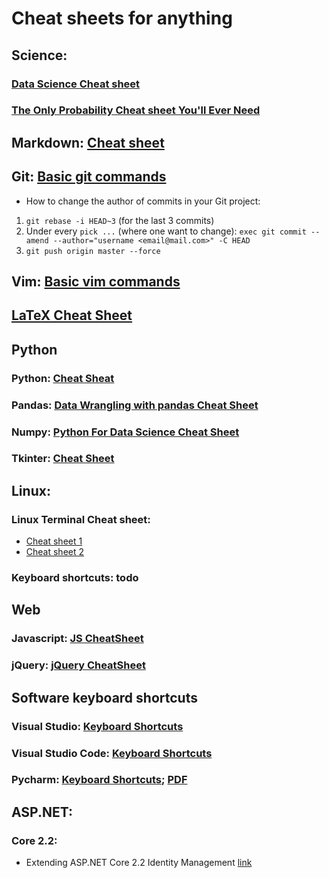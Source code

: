 # Cheat sheets for anything

## Science:
### [Data Science Cheat sheet](https://github.com/ml874/Data-Science-Cheatsheet)
### [The Only Probability Cheat sheet You'll Ever Need](https://github.com/wzchen/probability_cheatsheet)

## Markdown: [Cheat sheet](https://github.com/adam-p/markdown-here/wiki/Markdown-Cheatsheet)

## Git: [Basic git commands](https://confluence.atlassian.com/bitbucketserver/basic-git-commands-776639767.html)
- How to change the author of commits in your Git project:
1. `git rebase -i HEAD~3` (for the last 3 commits)
2. Under every `pick ...` (where one want to change): `exec git commit --amend --author="username <email@mail.com>" -C HEAD`
3. `git push origin master --force`

## Vim: [Basic vim commands](https://coderwall.com/p/adv71w/basic-vim-commands-for-getting-started)

## [LaTeX Cheat Sheet](https://www.nyu.edu/projects/beber/files/Chang_LaTeX_sheet.pdf)

## Python
### Python: [Cheat Sheat](https://perso.limsi.fr/pointal/_media/python:cours:mementopython3-english.pdf)
### Pandas: [Data Wrangling with pandas Cheat Sheet](https://pandas.pydata.org/Pandas_Cheat_Sheet.pdf)
### Numpy: [Python For Data Science Cheat Sheet](https://s3.amazonaws.com/assets.datacamp.com/blog_assets/Numpy_Python_Cheat_Sheet.pdf)
### Tkinter: [Cheat Sheet](https://engmrk.com/wp-content/uploads/2018/01/Tkinter-Cheat-Sheet.pdf)

## Linux: 
### Linux Terminal Cheat sheet: 
- [Cheat sheet 1](https://www.cheatography.com/davechild/cheat-sheets/linux-command-line/)
- [Cheat sheet 2](https://www.linuxtrainingacademy.com/linux-commands-cheat-sheet/)
### Keyboard shortcuts: todo

##  Web
### Javascript: [JS CheatSheet](https://htmlcheatsheet.com/js/)
### jQuery: [jQuery CheatSheet](https://htmlcheatsheet.com/jquery/)

## Software keyboard shortcuts
### Visual Studio: [Keyboard Shortcuts](https://docs.microsoft.com/en-us/visualstudio/ide/default-keyboard-shortcuts-for-frequently-used-commands-in-visual-studio?view=vs-2019)
### Visual Studio Code: [Keyboard Shortcuts](https://code.visualstudio.com/shortcuts/keyboard-shortcuts-linux.pdf) 
### Pycharm: [Keyboard Shortcuts](https://www.shortcutfoo.com/app/dojos/pycharm-win/cheatsheet); [PDF](https://resources.jetbrains.com/storage/products/intellij-idea/docs/IntelliJIDEA_ReferenceCard.pdf)

## ASP.NET:
### Core 2.2:
- Extending ASP.NET Core 2.2 Identity Management [link](https://medium.com/@scottkuhl/extending-asp-net-core-2-2-identity-management-c3cc657cc448)
